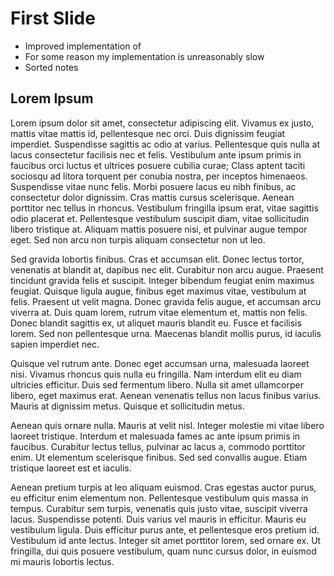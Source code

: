 # First Slide

- Improved implementation of
- For some reason my implementation is unreasonably slow
- Sorted notes

## Lorem Ipsum

Lorem ipsum dolor sit amet, consectetur adipiscing elit. Vivamus ex justo,
mattis vitae mattis id, pellentesque nec orci. Duis dignissim feugiat imperdiet.
Suspendisse sagittis ac odio at varius. Pellentesque quis nulla at lacus
consectetur facilisis nec et felis. Vestibulum ante ipsum primis in faucibus
orci luctus et ultrices posuere cubilia curae; Class aptent taciti sociosqu ad
litora torquent per conubia nostra, per inceptos himenaeos. Suspendisse vitae
nunc felis. Morbi posuere lacus eu nibh finibus, ac consectetur dolor dignissim.
Cras mattis cursus scelerisque. Aenean porttitor nec tellus in rhoncus.
Vestibulum fringilla ipsum erat, vitae sagittis odio placerat et. Pellentesque
vestibulum suscipit diam, vitae sollicitudin libero tristique at. Aliquam mattis
posuere nisi, et pulvinar augue tempor eget. Sed non arcu non turpis aliquam
consectetur non ut leo.

Sed gravida lobortis finibus. Cras et accumsan elit. Donec lectus tortor,
venenatis at blandit at, dapibus nec elit. Curabitur non arcu augue. Praesent
tincidunt gravida felis et suscipit. Integer bibendum feugiat enim maximus
feugiat. Quisque ligula augue, finibus eget maximus vitae, vestibulum at felis.
Praesent ut velit magna. Donec gravida felis augue, et accumsan arcu viverra at.
Duis quam lorem, rutrum vitae elementum et, mattis non felis. Donec blandit
sagittis ex, ut aliquet mauris blandit eu. Fusce et facilisis lorem. Sed non
pellentesque urna. Maecenas blandit mollis purus, id iaculis sapien imperdiet
nec.

Quisque vel rutrum ante. Donec eget accumsan urna, malesuada laoreet nisi.
Vivamus rhoncus quis nulla eu fringilla. Nam interdum elit eu diam ultricies
efficitur. Duis sed fermentum libero. Nulla sit amet ullamcorper libero, eget
maximus erat. Aenean venenatis tellus non lacus finibus varius. Mauris at
dignissim metus. Quisque et sollicitudin metus.

Aenean quis ornare nulla. Mauris at velit nisl. Integer molestie mi vitae libero
laoreet tristique. Interdum et malesuada fames ac ante ipsum primis in faucibus.
Curabitur lectus tellus, pulvinar ac lacus a, commodo porttitor enim. Ut
elementum scelerisque finibus. Sed sed convallis augue. Etiam tristique laoreet
est et iaculis.

Aenean pretium turpis at leo aliquam euismod. Cras egestas auctor purus, eu
efficitur enim elementum non. Pellentesque vestibulum quis massa in tempus.
Curabitur sem turpis, venenatis quis justo vitae, suscipit viverra lacus.
Suspendisse potenti. Duis varius vel mauris in efficitur. Mauris eu vestibulum
ligula. Duis efficitur purus ante, et pellentesque eros pretium id. Vestibulum
id ante lectus. Integer sit amet porttitor lorem, sed ornare ex. Ut fringilla,
dui quis posuere vestibulum, quam nunc cursus dolor, in euismod mi mauris
lobortis lectus.
